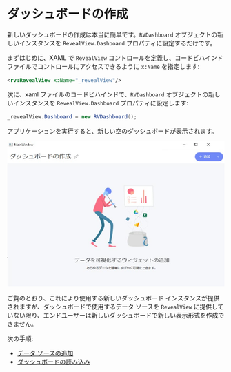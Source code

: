 # ダッシュボードの作成

新しいダッシュボードの作成は本当に簡単です。`RVDashboard` オブジェクトの新しいインスタンスを `RevealView.Dashboard` プロパティに設定するだけです。

まずはじめに、XAML で `RevealView` コントロールを定義し、コードビハインドファイルでコントロールにアクセスできるように `x:Name` を指定します:
```xml
<rv:RevealView x:Name="_revealView"/>
```

次に、xaml ファイルのコードビハインドで、`RVDashboard` オブジェクトの新しいインスタンスを `RevealView.Dashboard` プロパティに設定します:
```cs
_revealView.Dashboard = new RVDashboard();
```

アプリケーションを実行すると、新しい空のダッシュボードが表示されます。

![](images/getting-started-running-app.jpg)

ご覧のとおり、これにより使用する新しいダッシュボード インスタンスが提供されますが、ダッシュボードで使用するデータ ソースを `RevealView` に提供していない限り、エンドユーザーは新しいダッシュボードで新しい表示形式を作成できません。

次の手順:
- [データ ソースの追加](adding-data-sources/in-memory-data.md)
- [ダッシュボードの読み込み](loading-dashboards.md)